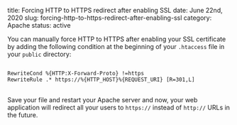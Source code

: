 title: Forcing HTTP to HTTPS redirect after enabling SSL
date: June 22nd, 2020
slug: forcing-http-to-https-redirect-after-enabling-ssl
category: Apache
status: active

You can manually force HTTP to HTTPS after enabling your SSL certificate by adding the following condition at the beginning of your `.htaccess` file in your `public` directory:
<pre>
<code>
RewriteCond %{HTTP:X-Forward-Proto} !=https
RewriteRule .* https://%{HTTP_HOST}%{REQUEST_URI} [R=301,L]
</code>
</pre>
Save your file and restart your Apache server and now, your web application will redirect all your users to `https://` instead of `http://` URLs in the future.
